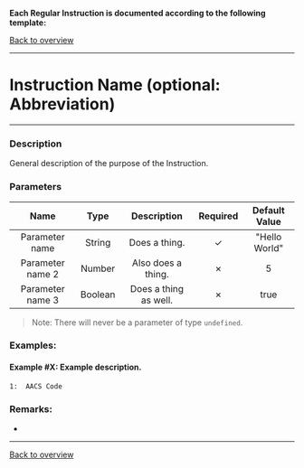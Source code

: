 **Each Regular Instruction is documented according to the following template:**

[Back to overview](index.md)

---
# Instruction Name (optional: Abbreviation)

---

### Description
General description of the purpose of the Instruction.

### Parameters

|Name|Type|Description|Required|Default Value|
|:---:|:---:|:---:|:---:|:---:|
|Parameter name|String|Does a thing.|✓|"Hello World"|
|Parameter name 2|Number|Also does a thing.|✗|5|
|Parameter name 3|Boolean|Does a thing as well.|✗|true|

> Note: There will never be a parameter of type `undefined`.

### Examples:
#### Example #X: Example description.
```
1:  AACS Code
```

### Remarks:
-

---
[Back to overview](index.md)
